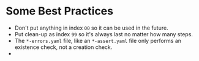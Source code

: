 # Some Best Practices

* Don't put anything in index `00` so it can be used in the future.
* Put clean-up as index `99` so it's always last no matter how many steps.
* The `*-errors.yaml` file, like an `*-assert.yaml` file only performs an existence check, not a creation check.
* 